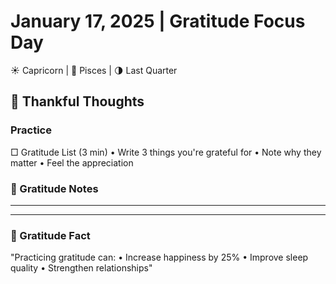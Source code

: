 # January 17, 2025 | Gratitude Focus Day
☀️ Capricorn | 🌙 Pisces | 🌗 Last Quarter

## 🙏 Thankful Thoughts

### Practice
□ Gratitude List (3 min)
  • Write 3 things you're grateful for
  • Note why they matter
  • Feel the appreciation

### 📝 Gratitude Notes
_______________________
_______________________

### 💫 Gratitude Fact
"Practicing gratitude can:
• Increase happiness by 25%
• Improve sleep quality
• Strengthen relationships" 